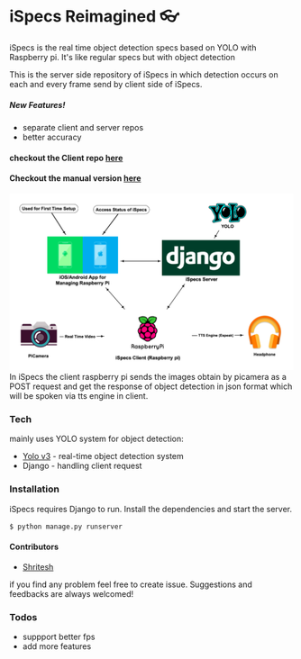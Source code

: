 # iSpecs Reimagined 👓


iSpecs is the real time object detection specs based on YOLO with Raspberry pi.
It's like regular specs but with object detection

This is the server side repository of iSpecs in which detection occurs on each and every frame send by client side of iSpecs.
##### New Features!
  - separate client and server repos 
  -  better accuracy 

#### checkout the Client repo [here](https://github.com/Shritesh99/iSpecs-Reimagined_Client)
#### Checkout the manual version [here](https://github.com/Shritesh99/iSpecs)




![workflow diagram here](https://raw.githubusercontent.com/Shritesh99/iSpecs-Reimagined_Server/master/images/iSpecs-Arch.png)
In iSpecs the client raspberry pi sends the images obtain by picamera as a POST request and get the response of object detection in json format which will be spoken via tts engine in client.
### Tech
mainly uses YOLO system for object detection:
* [Yolo v3](https://pjreddie.com/darknet/yolo/) - real-time object detection system
* Django -  handling client request



### Installation

iSpecs requires Django to run.
Install the dependencies  and start the server.

```sh
$ python manage.py runserver
```



#### Contributors
  - [Shritesh](https://github.com/Shritesh99)

if you find any problem feel free to create issue.
 Suggestions and feedbacks are always welcomed!
### Todos

 - suppport better fps
 - add more features





